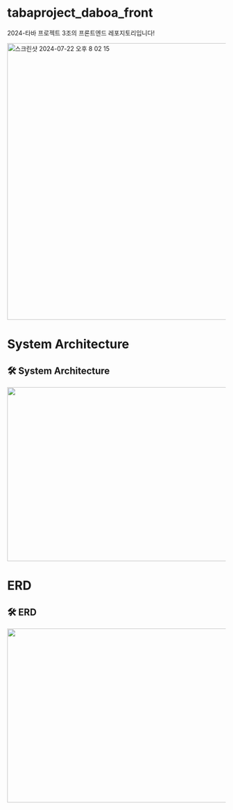 # tabaproject_daboa_front

2024-타바 프로젝트 3조의 프론트엔드 레포지토리입니다!

<img width="636" alt="스크린샷 2024-07-22 오후 8 02 15" src="https://github.com/user-attachments/assets/4e1e4f0d-44c5-41a6-9e81-58adbad20234">

# System Architecture
## 🛠️ System Architecture
<img src="https://github.com/user-attachments/assets/cdee9db6-982e-4564-adcb-3c5785d9c5f5" width="700" height="400"/>
</div>

# ERD
## 🛠️ ERD
<img src="https://github.com/user-attachments/assets/37e74be4-ba5f-4ca2-8add-c2e895e537e9" width="700" height="400"/>
</div>
